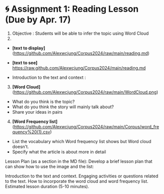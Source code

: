 
# 🌀 Assignment 1: Reading Lesson (Due by Apr. 17)
1. Objective : Students will be able to infer the topic using Word Cloud
2.  
+ **[text to display]** (https://github.com/Alexwcjung/Corpus2024/raw/main/reading.md)
+ **[text to see]** https://raw.github.com/Alexwcjung/Corpus2024/main/reading.md

+ Introduction to the text and context : 
3. **[Word Cloud]** (https://github.com/Alexwcjung/Corpus2024/raw/main/WordCloud.png)
+ What do you think is the topic?
+ What do you think the story will mainly talk about?
+ Share your ideas in pairs

4. **[Word Frequency list]** (https://github.com/Alexwcjung/Corpus2024/raw/main/Corpus/word_frequency%20(1).csv)
+ List the vocabulary which Word frequency list shows but Word cloud doesn't.
+ Specify what the article is about more in detail 

Lesson Plan (as a section in the MD file): Develop a brief lesson plan that can show how to use the image and the list:

Introduction to the text and context.
Engaging activities or questions related to the text.
How to incorporate the word cloud and word frequency list.
Estimated lesson duration (5-10 minutes).

